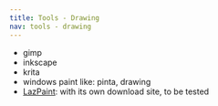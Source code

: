 ```yaml
---
title: Tools - Drawing
nav: tools - drawing
---
```


* gimp
* inkscape
* krita
* windows paint like: pinta, drawing
* [LazPaint](https://lazpaint.github.io/): with its own download site, to be tested

